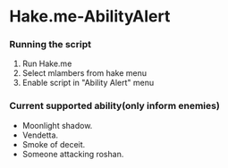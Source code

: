 # Hake.me-AbilityAlert

### Running the script

1. Run Hake.me
2. Select mlambers from hake menu
3. Enable script in "Ability Alert" menu

### Current supported ability(only inform enemies)

* Moonlight shadow.
* Vendetta.
* Smoke of deceit.
* Someone attacking roshan.